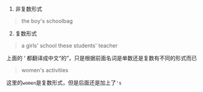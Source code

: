 1. 非复数形式

> the boy's schoolbag

2. 复数形式

> a girls' school
> these students' teacher

上面的 ‘ 都翻译成中文“的”，只是根据前面名词是单数还是复数有不同的形式而已

> women's activities

这里的`women`是复数形式，但是后面还是加上了`'s`